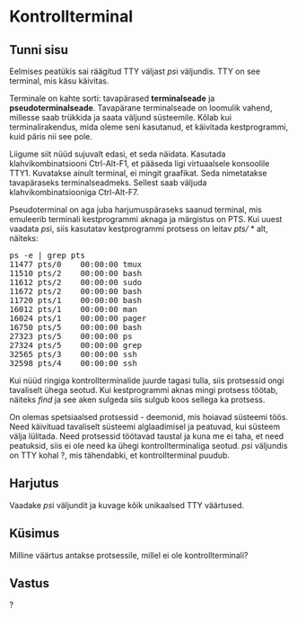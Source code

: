 # Kontrollterminal

## Tunni sisu

Eelmises peatükis sai räägitud TTY väljast *ps*i väljundis. TTY on see terminal, mis käsu käivitas.

Terminale on kahte sorti: tavapärased <b>terminalseade</b> ja <b>pseudoterminalseade</b>. Tavapärane terminalseade on loomulik vahend, millesse saab trükkida ja saata väljund süsteemile. Kõlab kui terminalirakendus, mida oleme seni kasutanud, et käivitada kestprogrammi, kuid päris nii see pole.

Liigume siit nüüd sujuvalt edasi, et seda näidata. Kasutada klahvikombinatsiooni Ctrl-Alt-F1, et pääseda ligi virtuaalsele konsoolile TTY1. Kuvatakse ainult terminal, ei mingit graafikat. Seda nimetatakse tavapäraseks terminalseadmeks. Sellest saab väljuda klahvikombinatsiooniga Ctrl-Alt-F7.

Pseudoterminal on aga juba harjumuspäraseks saanud terminal, mis emuleerib terminali kestprogrammi aknaga ja märgistus on PTS. Kui uuest vaadata *ps*i, siis kasutatav kestprogrammi protsess on leitav *pts/* * alt, näiteks:
<pre>
ps -e | grep pts
11477 pts/0    00:00:00 tmux
11510 pts/2    00:00:00 bash
11612 pts/2    00:00:00 sudo
11672 pts/2    00:00:00 bash
11720 pts/1    00:00:00 bash
16012 pts/1    00:00:00 man
16024 pts/1    00:00:00 pager
16750 pts/5    00:00:00 bash
27323 pts/5    00:00:00 ps
27324 pts/5    00:00:00 grep
32565 pts/3    00:00:00 ssh
32598 pts/4    00:00:00 ssh
</pre>

Kui nüüd ringiga kontrollterminalide juurde tagasi tulla, siis protsessid ongi tavaliselt ühega seotud. Kui kestprogrammi aknas mingi protsess töötab, näiteks *find* ja see aken sulgeda siis sulgub koos sellega ka protsess.

On olemas spetsiaalsed protsessid - deemonid, mis hoiavad süsteemi töös. Need käivituad tavaliselt süsteemi alglaadimisel ja peatuvad, kui süsteem välja lülitada. Need protsessid töötavad taustal ja kuna me ei taha, et need peatuksid, siis ei ole need ka ühegi kontrollterminaliga seotud. *ps*i väljundis on TTY kohal ?, mis tähendabki, et kontrollterminal puudub. 

## Harjutus

Vaadake *ps*i väljundit ja kuvage kõik unikaalsed TTY väärtused.

## Küsimus

Milline väärtus antakse protsessile, millel ei ole kontrollterminali?

## Vastus

?
